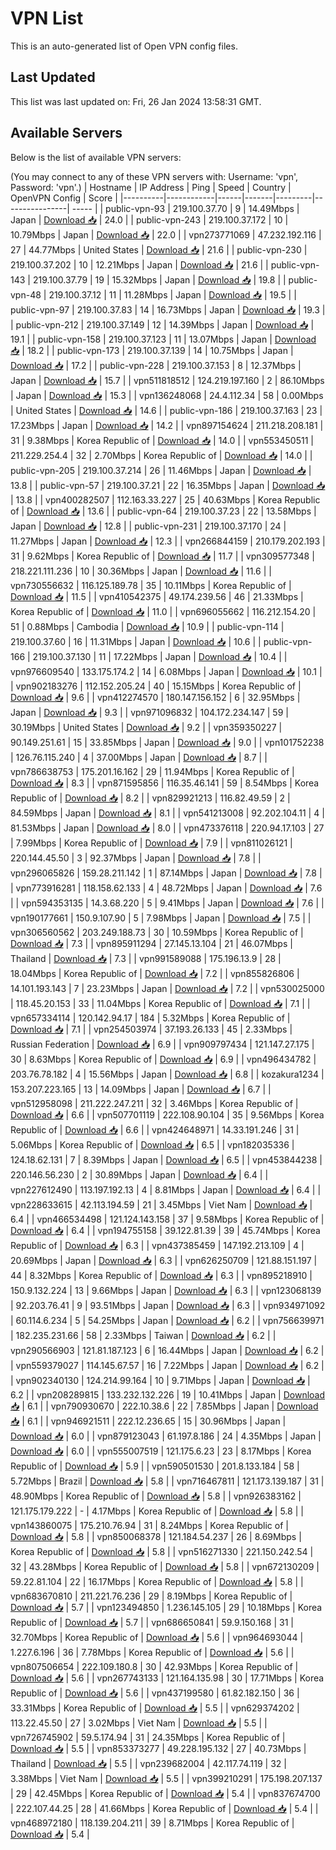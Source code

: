 # VPN List

This is an auto-generated list of Open VPN config files.

## Last Updated

This list was last updated on: Fri, 26 Jan 2024 13:58:31 GMT.

## Available Servers

Below is the list of available VPN servers:

(You may connect to any of these VPN servers with: Username: 'vpn', Password: 'vpn'.)
| Hostname | IP Address | Ping | Speed | Country | OpenVPN Config | Score |
|----------|------------|------|-------|---------|----------------| ----- |
| public-vpn-93 | 219.100.37.70 | 9 | 14.49Mbps | Japan | [Download 📥](./configs/server_0_JP.ovpn) | 24.0 |
| public-vpn-243 | 219.100.37.172 | 10 | 10.79Mbps | Japan | [Download 📥](./configs/server_1_JP.ovpn) | 22.0 |
| vpn273771069 | 47.232.192.116 | 27 | 44.77Mbps | United States | [Download 📥](./configs/server_2_US.ovpn) | 21.6 |
| public-vpn-230 | 219.100.37.202 | 10 | 12.21Mbps | Japan | [Download 📥](./configs/server_3_JP.ovpn) | 21.6 |
| public-vpn-143 | 219.100.37.79 | 19 | 15.32Mbps | Japan | [Download 📥](./configs/server_4_JP.ovpn) | 19.8 |
| public-vpn-48 | 219.100.37.12 | 11 | 11.28Mbps | Japan | [Download 📥](./configs/server_5_JP.ovpn) | 19.5 |
| public-vpn-97 | 219.100.37.83 | 14 | 16.73Mbps | Japan | [Download 📥](./configs/server_6_JP.ovpn) | 19.3 |
| public-vpn-212 | 219.100.37.149 | 12 | 14.39Mbps | Japan | [Download 📥](./configs/server_7_JP.ovpn) | 19.1 |
| public-vpn-158 | 219.100.37.123 | 11 | 13.07Mbps | Japan | [Download 📥](./configs/server_8_JP.ovpn) | 18.2 |
| public-vpn-173 | 219.100.37.139 | 14 | 10.75Mbps | Japan | [Download 📥](./configs/server_9_JP.ovpn) | 17.2 |
| public-vpn-228 | 219.100.37.153 | 8 | 12.37Mbps | Japan | [Download 📥](./configs/server_10_JP.ovpn) | 15.7 |
| vpn511818512 | 124.219.197.160 | 2 | 86.10Mbps | Japan | [Download 📥](./configs/server_11_JP.ovpn) | 15.3 |
| vpn136248068 | 24.4.112.34 | 58 | 0.00Mbps | United States | [Download 📥](./configs/server_12_US.ovpn) | 14.6 |
| public-vpn-186 | 219.100.37.163 | 23 | 17.23Mbps | Japan | [Download 📥](./configs/server_13_JP.ovpn) | 14.2 |
| vpn897154624 | 211.218.208.181 | 31 | 9.38Mbps | Korea Republic of | [Download 📥](./configs/server_14_KR.ovpn) | 14.0 |
| vpn553450511 | 211.229.254.4 | 32 | 2.70Mbps | Korea Republic of | [Download 📥](./configs/server_15_KR.ovpn) | 14.0 |
| public-vpn-205 | 219.100.37.214 | 26 | 11.46Mbps | Japan | [Download 📥](./configs/server_16_JP.ovpn) | 13.8 |
| public-vpn-57 | 219.100.37.21 | 22 | 16.35Mbps | Japan | [Download 📥](./configs/server_17_JP.ovpn) | 13.8 |
| vpn400282507 | 112.163.33.227 | 25 | 40.63Mbps | Korea Republic of | [Download 📥](./configs/server_18_KR.ovpn) | 13.6 |
| public-vpn-64 | 219.100.37.23 | 22 | 13.58Mbps | Japan | [Download 📥](./configs/server_19_JP.ovpn) | 12.8 |
| public-vpn-231 | 219.100.37.170 | 24 | 11.27Mbps | Japan | [Download 📥](./configs/server_20_JP.ovpn) | 12.3 |
| vpn266844159 | 210.179.202.193 | 31 | 9.62Mbps | Korea Republic of | [Download 📥](./configs/server_21_KR.ovpn) | 11.7 |
| vpn309577348 | 218.221.111.236 | 10 | 30.36Mbps | Japan | [Download 📥](./configs/server_22_JP.ovpn) | 11.6 |
| vpn730556632 | 116.125.189.78 | 35 | 10.11Mbps | Korea Republic of | [Download 📥](./configs/server_23_KR.ovpn) | 11.5 |
| vpn410542375 | 49.174.239.56 | 46 | 21.33Mbps | Korea Republic of | [Download 📥](./configs/server_24_KR.ovpn) | 11.0 |
| vpn696055662 | 116.212.154.20 | 51 | 0.88Mbps | Cambodia | [Download 📥](./configs/server_25_KH.ovpn) | 10.9 |
| public-vpn-114 | 219.100.37.60 | 16 | 11.31Mbps | Japan | [Download 📥](./configs/server_26_JP.ovpn) | 10.6 |
| public-vpn-166 | 219.100.37.130 | 11 | 17.22Mbps | Japan | [Download 📥](./configs/server_27_JP.ovpn) | 10.4 |
| vpn976609540 | 133.175.174.2 | 14 | 6.08Mbps | Japan | [Download 📥](./configs/server_28_JP.ovpn) | 10.1 |
| vpn902183276 | 112.152.205.24 | 40 | 15.15Mbps | Korea Republic of | [Download 📥](./configs/server_29_KR.ovpn) | 9.6 |
| vpn412274570 | 180.147.156.152 | 6 | 32.95Mbps | Japan | [Download 📥](./configs/server_30_JP.ovpn) | 9.3 |
| vpn971096832 | 104.172.234.147 | 59 | 30.19Mbps | United States | [Download 📥](./configs/server_31_US.ovpn) | 9.2 |
| vpn359350227 | 90.149.251.61 | 15 | 33.85Mbps | Japan | [Download 📥](./configs/server_32_JP.ovpn) | 9.0 |
| vpn101752238 | 126.76.115.240 | 4 | 37.00Mbps | Japan | [Download 📥](./configs/server_33_JP.ovpn) | 8.7 |
| vpn786638753 | 175.201.16.162 | 29 | 11.94Mbps | Korea Republic of | [Download 📥](./configs/server_34_KR.ovpn) | 8.3 |
| vpn871595856 | 116.35.46.141 | 59 | 8.54Mbps | Korea Republic of | [Download 📥](./configs/server_35_KR.ovpn) | 8.2 |
| vpn829921213 | 116.82.49.59 | 2 | 84.59Mbps | Japan | [Download 📥](./configs/server_36_JP.ovpn) | 8.1 |
| vpn541213008 | 92.202.104.11 | 4 | 81.53Mbps | Japan | [Download 📥](./configs/server_37_JP.ovpn) | 8.0 |
| vpn473376118 | 220.94.17.103 | 27 | 7.99Mbps | Korea Republic of | [Download 📥](./configs/server_38_KR.ovpn) | 7.9 |
| vpn811026121 | 220.144.45.50 | 3 | 92.37Mbps | Japan | [Download 📥](./configs/server_39_JP.ovpn) | 7.8 |
| vpn296065826 | 159.28.211.142 | 1 | 87.14Mbps | Japan | [Download 📥](./configs/server_40_JP.ovpn) | 7.8 |
| vpn773916281 | 118.158.62.133 | 4 | 48.72Mbps | Japan | [Download 📥](./configs/server_41_JP.ovpn) | 7.6 |
| vpn594353135 | 14.3.68.220 | 5 | 9.41Mbps | Japan | [Download 📥](./configs/server_42_JP.ovpn) | 7.6 |
| vpn190177661 | 150.9.107.90 | 5 | 7.98Mbps | Japan | [Download 📥](./configs/server_43_JP.ovpn) | 7.5 |
| vpn306560562 | 203.249.188.73 | 30 | 10.59Mbps | Korea Republic of | [Download 📥](./configs/server_44_KR.ovpn) | 7.3 |
| vpn895911294 | 27.145.13.104 | 21 | 46.07Mbps | Thailand | [Download 📥](./configs/server_45_TH.ovpn) | 7.3 |
| vpn991589088 | 175.196.13.9 | 28 | 18.04Mbps | Korea Republic of | [Download 📥](./configs/server_46_KR.ovpn) | 7.2 |
| vpn855826806 | 14.101.193.143 | 7 | 23.23Mbps | Japan | [Download 📥](./configs/server_47_JP.ovpn) | 7.2 |
| vpn530025000 | 118.45.20.153 | 33 | 11.04Mbps | Korea Republic of | [Download 📥](./configs/server_48_KR.ovpn) | 7.1 |
| vpn657334114 | 120.142.94.17 | 184 | 5.32Mbps | Korea Republic of | [Download 📥](./configs/server_49_KR.ovpn) | 7.1 |
| vpn254503974 | 37.193.26.133 | 45 | 2.33Mbps | Russian Federation | [Download 📥](./configs/server_50_RU.ovpn) | 6.9 |
| vpn909797434 | 121.147.27.175 | 30 | 8.63Mbps | Korea Republic of | [Download 📥](./configs/server_51_KR.ovpn) | 6.9 |
| vpn496434782 | 203.76.78.182 | 4 | 15.56Mbps | Japan | [Download 📥](./configs/server_52_JP.ovpn) | 6.8 |
| kozakura1234 | 153.207.223.165 | 13 | 14.09Mbps | Japan | [Download 📥](./configs/server_53_JP.ovpn) | 6.7 |
| vpn512958098 | 211.222.247.211 | 32 | 3.46Mbps | Korea Republic of | [Download 📥](./configs/server_54_KR.ovpn) | 6.6 |
| vpn507701119 | 222.108.90.104 | 35 | 9.56Mbps | Korea Republic of | [Download 📥](./configs/server_55_KR.ovpn) | 6.6 |
| vpn424648971 | 14.33.191.246 | 31 | 5.06Mbps | Korea Republic of | [Download 📥](./configs/server_56_KR.ovpn) | 6.5 |
| vpn182035336 | 124.18.62.131 | 7 | 8.39Mbps | Japan | [Download 📥](./configs/server_57_JP.ovpn) | 6.5 |
| vpn453844238 | 220.146.56.230 | 2 | 30.89Mbps | Japan | [Download 📥](./configs/server_58_JP.ovpn) | 6.4 |
| vpn227612490 | 113.197.192.13 | 4 | 8.81Mbps | Japan | [Download 📥](./configs/server_59_JP.ovpn) | 6.4 |
| vpn228633615 | 42.113.194.59 | 21 | 3.45Mbps | Viet Nam | [Download 📥](./configs/server_60_VN.ovpn) | 6.4 |
| vpn466534498 | 121.124.143.158 | 37 | 9.58Mbps | Korea Republic of | [Download 📥](./configs/server_61_KR.ovpn) | 6.4 |
| vpn194755158 | 39.122.81.39 | 39 | 45.74Mbps | Korea Republic of | [Download 📥](./configs/server_62_KR.ovpn) | 6.3 |
| vpn437385459 | 147.192.213.109 | 4 | 20.69Mbps | Japan | [Download 📥](./configs/server_63_JP.ovpn) | 6.3 |
| vpn626250709 | 121.88.151.197 | 44 | 8.32Mbps | Korea Republic of | [Download 📥](./configs/server_64_KR.ovpn) | 6.3 |
| vpn895218910 | 150.9.132.224 | 13 | 9.66Mbps | Japan | [Download 📥](./configs/server_65_JP.ovpn) | 6.3 |
| vpn123068139 | 92.203.76.41 | 9 | 93.51Mbps | Japan | [Download 📥](./configs/server_66_JP.ovpn) | 6.3 |
| vpn934971092 | 60.114.6.234 | 5 | 54.25Mbps | Japan | [Download 📥](./configs/server_67_JP.ovpn) | 6.2 |
| vpn756639971 | 182.235.231.66 | 58 | 2.33Mbps | Taiwan | [Download 📥](./configs/server_68_TW.ovpn) | 6.2 |
| vpn290566903 | 121.81.187.123 | 6 | 16.44Mbps | Japan | [Download 📥](./configs/server_69_JP.ovpn) | 6.2 |
| vpn559379027 | 114.145.67.57 | 16 | 7.22Mbps | Japan | [Download 📥](./configs/server_70_JP.ovpn) | 6.2 |
| vpn902340130 | 124.214.99.164 | 10 | 9.71Mbps | Japan | [Download 📥](./configs/server_71_JP.ovpn) | 6.2 |
| vpn208289815 | 133.232.132.226 | 19 | 10.41Mbps | Japan | [Download 📥](./configs/server_72_JP.ovpn) | 6.1 |
| vpn790930670 | 222.10.38.6 | 22 | 7.85Mbps | Japan | [Download 📥](./configs/server_73_JP.ovpn) | 6.1 |
| vpn946921511 | 222.12.236.65 | 15 | 30.96Mbps | Japan | [Download 📥](./configs/server_74_JP.ovpn) | 6.0 |
| vpn879123043 | 61.197.8.186 | 24 | 4.35Mbps | Japan | [Download 📥](./configs/server_75_JP.ovpn) | 6.0 |
| vpn555007519 | 121.175.6.23 | 23 | 8.17Mbps | Korea Republic of | [Download 📥](./configs/server_76_KR.ovpn) | 5.9 |
| vpn590501530 | 201.8.133.184 | 58 | 5.72Mbps | Brazil | [Download 📥](./configs/server_77_BR.ovpn) | 5.8 |
| vpn716467811 | 121.173.139.187 | 31 | 48.90Mbps | Korea Republic of | [Download 📥](./configs/server_78_KR.ovpn) | 5.8 |
| vpn926383162 | 121.175.179.222 | - | 4.17Mbps | Korea Republic of | [Download 📥](./configs/server_79_KR.ovpn) | 5.8 |
| vpn143860075 | 175.210.76.94 | 31 | 8.24Mbps | Korea Republic of | [Download 📥](./configs/server_80_KR.ovpn) | 5.8 |
| vpn850068378 | 121.184.54.237 | 26 | 8.69Mbps | Korea Republic of | [Download 📥](./configs/server_81_KR.ovpn) | 5.8 |
| vpn516271330 | 221.150.242.54 | 32 | 43.28Mbps | Korea Republic of | [Download 📥](./configs/server_82_KR.ovpn) | 5.8 |
| vpn672130209 | 59.22.81.104 | 22 | 16.17Mbps | Korea Republic of | [Download 📥](./configs/server_83_KR.ovpn) | 5.8 |
| vpn683670810 | 211.221.76.236 | 29 | 8.19Mbps | Korea Republic of | [Download 📥](./configs/server_84_KR.ovpn) | 5.7 |
| vpn123494850 | 1.236.145.105 | 29 | 10.18Mbps | Korea Republic of | [Download 📥](./configs/server_85_KR.ovpn) | 5.7 |
| vpn686650841 | 59.9.150.168 | 31 | 32.70Mbps | Korea Republic of | [Download 📥](./configs/server_86_KR.ovpn) | 5.6 |
| vpn964693044 | 1.227.6.196 | 36 | 7.78Mbps | Korea Republic of | [Download 📥](./configs/server_87_KR.ovpn) | 5.6 |
| vpn807506654 | 222.109.180.8 | 30 | 42.93Mbps | Korea Republic of | [Download 📥](./configs/server_88_KR.ovpn) | 5.6 |
| vpn267743133 | 121.164.135.98 | 30 | 17.71Mbps | Korea Republic of | [Download 📥](./configs/server_89_KR.ovpn) | 5.6 |
| vpn437199580 | 61.82.182.150 | 36 | 33.31Mbps | Korea Republic of | [Download 📥](./configs/server_90_KR.ovpn) | 5.5 |
| vpn629374202 | 113.22.45.50 | 27 | 3.02Mbps | Viet Nam | [Download 📥](./configs/server_91_VN.ovpn) | 5.5 |
| vpn726745902 | 59.5.174.94 | 31 | 24.35Mbps | Korea Republic of | [Download 📥](./configs/server_92_KR.ovpn) | 5.5 |
| vpn853373277 | 49.228.195.132 | 27 | 40.73Mbps | Thailand | [Download 📥](./configs/server_93_TH.ovpn) | 5.5 |
| vpn239682004 | 42.117.74.119 | 32 | 3.38Mbps | Viet Nam | [Download 📥](./configs/server_94_VN.ovpn) | 5.5 |
| vpn399210291 | 175.198.207.137 | 29 | 42.45Mbps | Korea Republic of | [Download 📥](./configs/server_95_KR.ovpn) | 5.4 |
| vpn837674700 | 222.107.44.25 | 28 | 41.66Mbps | Korea Republic of | [Download 📥](./configs/server_96_KR.ovpn) | 5.4 |
| vpn468972180 | 118.139.204.211 | 39 | 8.71Mbps | Korea Republic of | [Download 📥](./configs/server_97_KR.ovpn) | 5.4 |
